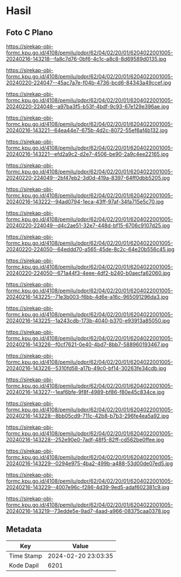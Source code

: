 # Hasil

## Foto C Plano

https://sirekap-obj-formc.kpu.go.id/4108/pemilu/pdpr/62/04/02/20/01/6204022001005-20240216-143218--fa8c7d76-0bf6-4c1c-a8c8-8d69589d0135.jpg

https://sirekap-obj-formc.kpu.go.id/4108/pemilu/pdpr/62/04/02/20/01/6204022001005-20240220-224047--45ac7a7e-f04b-4736-bcd6-84343a49ccef.jpg

https://sirekap-obj-formc.kpu.go.id/4108/pemilu/pdpr/62/04/02/20/01/6204022001005-20240220-224048--a97ba3f5-b53f-4bdf-9c93-67e129e396ae.jpg

https://sirekap-obj-formc.kpu.go.id/4108/pemilu/pdpr/62/04/02/20/01/6204022001005-20240216-143221--64ea44e7-675b-4d2c-8072-55ef6af4b132.jpg

https://sirekap-obj-formc.kpu.go.id/4108/pemilu/pdpr/62/04/02/20/01/6204022001005-20240216-143221--efd2a9c2-d2e7-4506-be90-2a9c4ee22165.jpg

https://sirekap-obj-formc.kpu.go.id/4108/pemilu/pdpr/62/04/02/20/01/6204022001005-20240220-224049--2bf47eb2-3d0d-419a-8397-64ff0dbb5205.jpg

https://sirekap-obj-formc.kpu.go.id/4108/pemilu/pdpr/62/04/02/20/01/6204022001005-20240216-143222--94ad0794-1eca-43ff-97af-34fa715e5c70.jpg

https://sirekap-obj-formc.kpu.go.id/4108/pemilu/pdpr/62/04/02/20/01/6204022001005-20240220-224049--d4c2ae51-32e7-448d-bf15-6706c9107d25.jpg

https://sirekap-obj-formc.kpu.go.id/4108/pemilu/pdpr/62/04/02/20/01/6204022001005-20240220-224050--64eddd70-a565-45de-8c2c-64e20b556c45.jpg

https://sirekap-obj-formc.kpu.go.id/4108/pemilu/pdpr/62/04/02/20/01/6204022001005-20240220-224050--671a44f3-4eee-4df2-b240-b0aecfa62060.jpg

https://sirekap-obj-formc.kpu.go.id/4108/pemilu/pdpr/62/04/02/20/01/6204022001005-20240216-143225--71e3b003-f6bb-4d6e-a16c-965091296da3.jpg

https://sirekap-obj-formc.kpu.go.id/4108/pemilu/pdpr/62/04/02/20/01/6204022001005-20240216-143225--1a243cdb-173b-4040-b370-e93913a85050.jpg

https://sirekap-obj-formc.kpu.go.id/4108/pemilu/pdpr/62/04/02/20/01/6204022001005-20240216-143226--f0cf7621-0e40-4bd7-8bb7-588960193467.jpg

https://sirekap-obj-formc.kpu.go.id/4108/pemilu/pdpr/62/04/02/20/01/6204022001005-20240216-143226--5310fd58-a17b-49c0-bf14-30263fe34cdb.jpg

https://sirekap-obj-formc.kpu.go.id/4108/pemilu/pdpr/62/04/02/20/01/6204022001005-20240216-143227--1eaf6bfe-9f8f-4989-bf86-f80e45c834ce.jpg

https://sirekap-obj-formc.kpu.go.id/4108/pemilu/pdpr/62/04/02/20/01/6204022001005-20240216-143228--8bb05cd9-711c-42b8-b7b3-296fe4ea5a92.jpg

https://sirekap-obj-formc.kpu.go.id/4108/pemilu/pdpr/62/04/02/20/01/6204022001005-20240216-143228--252e90e0-7adf-48f5-82ff-cd562be0ffee.jpg

https://sirekap-obj-formc.kpu.go.id/4108/pemilu/pdpr/62/04/02/20/01/6204022001005-20240216-143229--0294e975-4ba2-499b-a488-53d00de07ed5.jpg

https://sirekap-obj-formc.kpu.go.id/4108/pemilu/pdpr/62/04/02/20/01/6204022001005-20240216-143229--4007e96c-f286-4d39-9ed5-adaf602381c9.jpg

https://sirekap-obj-formc.kpu.go.id/4108/pemilu/pdpr/62/04/02/20/01/6204022001005-20240216-143219--73edde5e-9ad7-4aad-a966-08375caa0378.jpg


## Metadata

| Key        | Value               |
| ---------- | ------------------- |
| Time Stamp | 2024-02-20 23:03:35 |
| Kode Dapil | 6201                |




